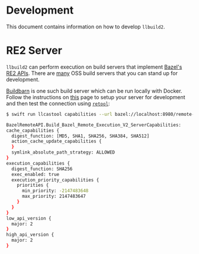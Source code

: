 # Development

This document contains information on how to develop `llbuild2`.

# RE2 Server

`llbuild2` can perform execution on build servers that implement [Bazel's RE2 APIs](https://github.com/bazelbuild/remote-apis). There are [many](https://github.com/bazelbuild/remote-apis#servers) OSS build servers that you can stand up for development. 

[Buildbarn](https://github.com/buildbarn) is one such build server which can be run locally with Docker. Follow the instructions on [this](https://github.com/buildbarn/bb-deployments#recommended-setup) page to setup your server for development and then test the connection using [`retool`](./retool.md):

```sh
$ swift run llcastool capabilities --url bazel://localhost:8980/remote-execution

BazelRemoteAPI.Build_Bazel_Remote_Execution_V2_ServerCapabilities:
cache_capabilities {
  digest_function: [MD5, SHA1, SHA256, SHA384, SHA512]
  action_cache_update_capabilities {
  }
  symlink_absolute_path_strategy: ALLOWED
}
execution_capabilities {
  digest_function: SHA256
  exec_enabled: true
  execution_priority_capabilities {
    priorities {
      min_priority: -2147483648
      max_priority: 2147483647
    }
  }
}
low_api_version {
  major: 2
}
high_api_version {
  major: 2
}
```
